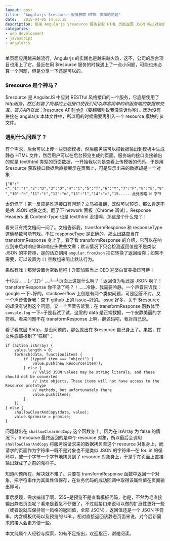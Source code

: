 ```yaml
---
layout: post
title:  "Angularjs $resource 服务获取 HTML 页面的问题"
date:   2015-04-01 14:35:15
description: 使用 Angularjs $resource 服务获取 HTML 页面返回 JSON 格式对象的解决方案
categories:
- web development
- javascript
- angularjs
---
```


单页面应用越来越流行，Angularjs 的实践也是越来越火热，这不，公司的后台项目也用上了它。最近在用 $resource 服务的时候遇上了一点小问题，可能也未必算一个问题，但是分享一下还是可以的。

### $resource 是个神马？

$resource 是 AngularJS 中应对 RESTful 风格接口的一个服务，它底层使用了 $http 服务，然后封装了简易的上层接口使我们可以非常简单的和服务端的数据做交互。官方 API 在此：[$resource API][link0]（要翻墙别说我没告诉你哟）。因为没有拼接在 angularjs 本体文件中，所以用的时候需要再引入一个 resource 模块的 js 文件。

### 遇到什么问题了？

有个需求，后台可以上传一些页面模板，然后服务端可以把数据输出到模板中生成静态 HTML 文件，然后用户可以在后台预览生成的页面。服务端的接口直接输出的就是 text/html 类型的页面数据，一开始我以为是查看上传模板的代码，于是用 $resource 获取接口数据后直接展示在页面上，可是显示出来的数据却是一个对象：

    {"0":"<","1":"!","2":"D","3":"O","4":"C","5":"T","6":"Y","7":"P","8":"E","9":" ","10":"h","11":"t","12":"m","13":"l","14":">","15......此处省略 N 字节

太奇怪了！第一反应是难道接口有问题？立马被推翻，既然可以预览，那么肯定不是啥 JSON 对象之类。翻了下 network 面板（Chrome 调试），Response Headers 里 Content-Type 也是 text/html 没错啊，那这是个什么鬼？！

看来只有找文档问一问了。文档告诉我，transformResponse 和 responseType 这俩参数可能有戏。不过 responseType 是正确的，那么出路应当在 transformResponse 身上了。看了看 transformResponse 的介绍，它可以在响应到来后对响应体和响应头做些文章；默认情况下只会检测返回值是不是类似 JSON 的字符串，是的话立刻用 `angular.fromJson` 把它转换了返回给你；如果不需要，可以设置为 `[]` 空数组来阻止默认行为。

果然有戏！那就设置为空数组吧！升职加薪当上 CEO 迎娶白富美指日可待！

十秒后…… (／‵Д′)╯︵┴─┴页面上这是什么啊？！返回值为毛还是 JSON 啊？！transformResponse 你干活了吗？！……冷静，我需要冷静。一个声音告诉我：google 一下~好的。stackoverflow 上倒是有两个类似问题，可是回答不对。又一个声音告诉我：查下 github 上的 issue~好的。issue 好多，关于 $resource 的却没有说到这个问题。又一个声音告诉我：在 transformResponse 函数体里 `console.log` 一下~于是我试了试，这里的 data 是正常数据，一个安静美丽的字符串。看来问题不在 transformResponse 上啊。翻源码吧，我对自己说。

看了看底层 $http，是没问题的，那么就出在 $resource 自己身上了。果然，在文件底部找到了“猫腻”：

    if (action.isArray) {
        value.length = 0;
        forEach(data, function(item) {
            if (typeof item === "object") {
                value.push(new Resource(item));
            } else {
                // Valid JSON values may be string literals, and these should not be converted
                // into objects. These items will not have access to the Resource prototype
                // methods, but unfortunately there
                value.push(item);
            }
        });
    } else {
        shallowClearAndCopy(data, value);
        value.$promise = promise;
    }

问题就出在 `shallowClearAndCopy` 这个函数身上。因为在 isArray 为 false 的情况下，$recourse 最终返回的是单个 resource 对象，所以最后会调用 `shallowClearAndCopy` 将服务端请求来的数据拷贝至这个 resource 对象身上，而请求的页面作为字符串—既不是对象也不是类似 JSON 的字符串—在 for..in 的循环中，被一个字节一个字节地拷贝到了 resource 对象身上，于是乎在页面上直接输出就成了之前的鬼样子。

知道问题所在，解决就不难了。只要在 transformResponse 函数中返回一个对象，把字符串作为其属性值保存，在业务代码的成功回调中取得该属性值在页面输出即可。

事后发现，需求搞错了啊，555~是预览不是查看模板代码，也是，不然为毛直接输出静态页面呢？看来是着急不仔细了，不过就接口来说可以做的扩展性更好一些（或者说就应保持同一风格的返回值，全部 JSON），返回值还是一个 JSON 字符串，内含模板代码以及预览的 URL，相对直接返回该静态页面来说，对今后新需求的接入会更方便一些。

本文纯属个人经验与探索，如有不足指出，欢迎指正，谢谢阅读。

[link0]: https://docs.angularjs.org/api/ngResource/service/$resource
[img0]: http://zqlabimg.b0.upaiyun.com/2014/12/github-pages_generator_1.png